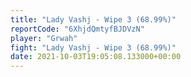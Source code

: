 ```yaml
---
title: "Lady Vashj - Wipe 3 (68.99%)"
reportCode: "6XhjdQmtyfBJDVzN"
player: "Grwah"
fight: "Lady Vashj - Wipe 3 (68.99%)"
date: 2021-10-03T19:05:08.133000+00:00
---
```

